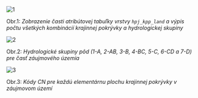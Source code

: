 ![1](http://s30.postimg.org/i6l1kevgx/image.png)

Obr.1: _Zobrazenie časti atribútovej tabuľky vrstvy `hpj_kpp_land` a výpis počtu všetkých kombinácií krajinnej pokrývky a hydrologickej skupiny_

![2](http://s30.postimg.org/9zt1su5e9/image.png)

Obr.2: _Hydrologické skupiny pôd (1-A, 2-AB, 3-B, 4-BC, 5-C, 6-CD a 7-D) pre časť záujmového územia_

![3](http://s30.postimg.org/ebhnhucb5/image.png)

Obr.3: _Kódy CN pre každú elementárnu plochu krajinnej pokrývky v záujmovom území_
